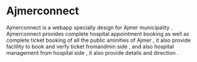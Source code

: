 # Ajmerconnect 
Ajmerconnect is a webapp specially design for Ajmer municipality . Ajmerconnect provides complete hospital appointment booking as well as complete ticket booking of all the public aminities of Ajmer , it also provide faclility to book and verfy ticket fromandmin side , and also hospital management from hospital side , it also provide details and direction .
